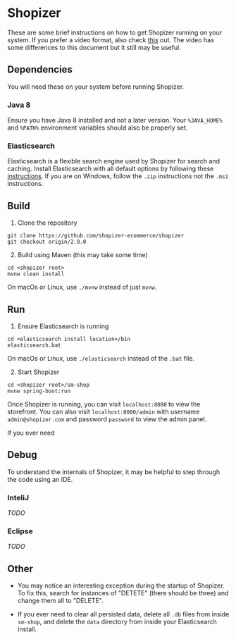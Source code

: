 # Shopizer

These are some brief instructions on how to get Shopizer running on your system. If you prefer a video format, also check [this](https://www.youtube.com/watch?v=SCiRreBUFNA) out. The video has some differences to this document but it still may be useful.

## Dependencies

You will need these on your system before running Shopizer.

### Java 8

Ensure you have Java 8 installed and not a later version. Your `%JAVA_HOME%` and `%PATH%` environment variables should also be properly set.

### Elasticsearch

Elasticsearch is a flexible search engine used by Shopizer for search and caching. Install Elasticsearch with all default options by following these [instructions](https://www.elastic.co/guide/en/elasticsearch/reference/current/install-elasticsearch.html). If you are on Windows, follow the `.zip` instructions not the `.msi` instructions.

## Build

1. Clone the repository

```
git clone https://github.com/shopizer-ecommerce/shopizer
git checkout origin/2.9.0
```

2. Build using Maven (this may take some time)

```
cd <shopizer root>
mvnw clean install
```

On macOs or Linux, use `./mvnw` instead of just `mvnw`.

## Run

1. Ensure Elasticsearch is running

```
cd <elasticsearch install location>/bin
elasticsearch.bat
```

On macOs or Linux, use `./elasticsearch` instead of the `.bat` file.

2. Start Shopizer

```
cd <shopizer root>/sm-shop
mvnw spring-boot:run
```

Once Shopizer is running, you can visit `localhost:8080` to view the storefront. You can also visit `localhost:8080/admin` with username `admin@shopizer.com` and password `password` to view the admin panel.

If you ever need 

## Debug

To understand the internals of Shopizer, it may be helpful to step through the code using an IDE.

### InteliJ

*TODO*

### Eclipse

*TODO*

## Other

 - You may notice an interesting exception during the startup of Shopizer. To fix this, search for instances of "DETETE" (there should be three) and change them all to "DELETE".

 - If you ever need to clear all persisted data, delete all `.db` files from inside `sm-shop`, and delete the `data` directory from inside your Elasticsearch install.
